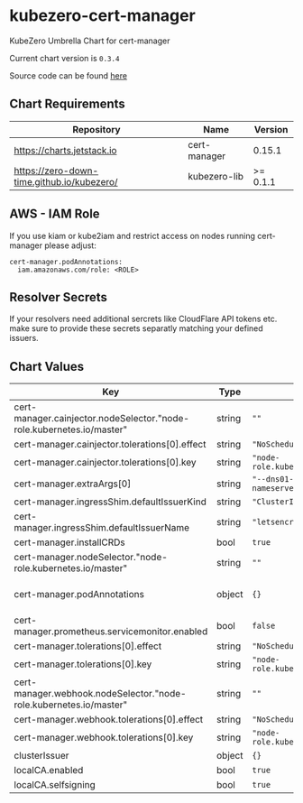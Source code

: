 kubezero-cert-manager
=====================
KubeZero Umbrella Chart for cert-manager

Current chart version is `0.3.4`

Source code can be found [here](https://kubezero.com)

## Chart Requirements

| Repository | Name | Version |
|------------|------|---------|
| https://charts.jetstack.io | cert-manager | 0.15.1 |
| https://zero-down-time.github.io/kubezero/ | kubezero-lib | >= 0.1.1 |

## AWS - IAM Role
If you use kiam or kube2iam and restrict access on nodes running cert-manager please adjust:
```
cert-manager.podAnnotations:
  iam.amazonaws.com/role: <ROLE>
```

## Resolver Secrets
If your resolvers need additional sercrets like CloudFlare API tokens etc. make sure to provide these secrets separatly matching your defined issuers.

## Chart Values

| Key | Type | Default | Description |
|-----|------|---------|-------------|
| cert-manager.cainjector.nodeSelector."node-role.kubernetes.io/master" | string | `""` |  |
| cert-manager.cainjector.tolerations[0].effect | string | `"NoSchedule"` |  |
| cert-manager.cainjector.tolerations[0].key | string | `"node-role.kubernetes.io/master"` |  |
| cert-manager.extraArgs[0] | string | `"--dns01-recursive-nameservers-only"` |  |
| cert-manager.ingressShim.defaultIssuerKind | string | `"ClusterIssuer"` |  |
| cert-manager.ingressShim.defaultIssuerName | string | `"letsencrypt-dns-prod"` |  |
| cert-manager.installCRDs | bool | `true` |  |
| cert-manager.nodeSelector."node-role.kubernetes.io/master" | string | `""` |  |
| cert-manager.podAnnotations | object | `{}` | "iam.amazonaws.com/roleIAM:" role ARN the cert-manager might use via kiam eg."arn:aws:iam::123456789012:role/certManagerRoleArn" |
| cert-manager.prometheus.servicemonitor.enabled | bool | `false` |  |
| cert-manager.tolerations[0].effect | string | `"NoSchedule"` |  |
| cert-manager.tolerations[0].key | string | `"node-role.kubernetes.io/master"` |  |
| cert-manager.webhook.nodeSelector."node-role.kubernetes.io/master" | string | `""` |  |
| cert-manager.webhook.tolerations[0].effect | string | `"NoSchedule"` |  |
| cert-manager.webhook.tolerations[0].key | string | `"node-role.kubernetes.io/master"` |  |
| clusterIssuer | object | `{}` |  |
| localCA.enabled | bool | `true` |  |
| localCA.selfsigning | bool | `true` |  |
